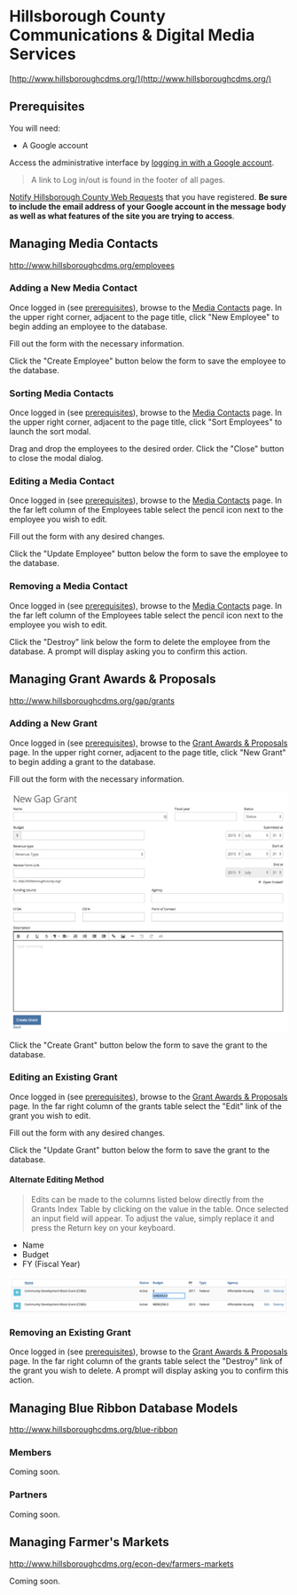 # Hillsborough County Communications & Digital Media Services

[http://www.hillsboroughcdms.org/](http://www.hillsboroughcdms.org/)

## Prerequisites
You will need:

* A Google account

Access the administrative interface by <a href="http://www.hillsboroughcdms.org/users/auth/google_oauth2" target="_blank">logging in with a Google account</a>.

> A link to Log in/out is found in the footer of all pages.

[Notify Hillsborough County Web Requests](mailto:WebRequest@hillsboroughcounty.org) that you have registered. **Be sure to include the email address of your Google account in the message body as well as what features of the site you are trying to access**.

## Managing Media Contacts

<a href="http://www.hillsboroughcdms.org/employees" target="_blank">http://www.hillsboroughcdms.org/employees</a>

### Adding a New Media Contact
Once logged in (see [prerequisites](https://github.com/Commbocc/hccdms#prerequisites)), browse to the <a href="http://www.hillsboroughcdms.org/employees" target="_blank">Media Contacts</a> page. In the upper right corner, adjacent to the page title, click "New Employee" to begin adding an employee to the database.

Fill out the form with the necessary information.

Click the "Create Employee" button below the form to save the employee to the database.

### Sorting Media Contacts
Once logged in (see [prerequisites](https://github.com/Commbocc/hccdms#prerequisites)), browse to the <a href="http://www.hillsboroughcdms.org/employees" target="_blank">Media Contacts</a> page. In the upper right corner, adjacent to the page title, click "Sort Employees" to launch the sort modal.

Drag and drop the employees to the desired order. Click the "Close" button to close the modal dialog.

### Editing a Media Contact
Once logged in (see [prerequisites](https://github.com/Commbocc/hccdms#prerequisites)), browse to the <a href="http://www.hillsboroughcdms.org/employees" target="_blank">Media Contacts</a> page. In the far left column of the Employees table select the pencil icon next to the employee you wish to edit.

Fill out the form with any desired changes.

Click the "Update Employee" button below the form to save the employee to the database.

### Removing a Media Contact
Once logged in (see [prerequisites](https://github.com/Commbocc/hccdms#prerequisites)), browse to the <a href="http://www.hillsboroughcdms.org/employees" target="_blank">Media Contacts</a> page. In the far left column of the Employees table select the pencil icon next to the employee you wish to edit.

Click the "Destroy" link below the form to delete the employee from the database. A prompt will display asking you to confirm this action.

## Managing Grant Awards & Proposals

<a href="http://www.hillsboroughcdms.org/gap/grants" target="_blank">http://www.hillsboroughcdms.org/gap/grants</a>

### Adding a New Grant
Once logged in (see [prerequisites](https://github.com/Commbocc/hccdms#prerequisites)), browse to the <a href="http://www.hillsboroughcdms.org/gap/grants" target="_blank">Grant Awards & Proposals</a> page. In the upper right corner, adjacent to the page title, click "New Grant" to begin adding a grant to the database.

Fill out the form with the necessary information.

![GAP Grant Form](https://raw.githubusercontent.com/Commbocc/hccdms/master/images/gap-grant-form.png "GAP Grant Form")

Click the "Create Grant" button below the form to save the grant to the database.

### Editing an Existing Grant
Once logged in (see [prerequisites](https://github.com/Commbocc/hccdms#prerequisites)), browse to the <a href="http://www.hillsboroughcdms.org/gap/grants" target="_blank">Grant Awards & Proposals</a> page. In the far right column of the grants table select the "Edit" link of the grant you wish to edit.

Fill out the form with any desired changes.

Click the "Update Grant" button below the form to save the grant to the database.

#### Alternate Editing Method

> Edits can be made to the columns listed below directly from the Grants Index Table by clicking on the value in the table. Once selected an input field will appear. To adjust the value, simply replace it and press the Return key on your keyboard.

* Name
* Budget
* FY (Fiscal Year)

![In Place Editing](https://raw.githubusercontent.com/Commbocc/hccdms/master/images/gap-grant-in-place-editing.png "In Place Editing")

### Removing an Existing Grant
Once logged in (see [prerequisites](https://github.com/Commbocc/hccdms#prerequisites)), browse to the <a href="http://www.hillsboroughcdms.org/gap/grants" target="_blank">Grant Awards & Proposals</a> page. In the far right column of the grants table select the "Destroy" link of the grant you wish to delete. A prompt will display asking you to confirm this action.

## Managing Blue Ribbon Database Models

<a href="http://www.hillsboroughcdms.org/blue-ribbon" target="_blank">http://www.hillsboroughcdms.org/blue-ribbon</a>

### Members
Coming soon.

### Partners
Coming soon.

## Managing Farmer's Markets

<a href="http://www.hillsboroughcdms.org/econ-dev/farmers-markets" target="_blank">http://www.hillsboroughcdms.org/econ-dev/farmers-markets</a>

Coming soon.

